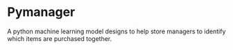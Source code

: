 # Pymanager
A python machine learning model designs to help store managers to identify which items are purchased together.
